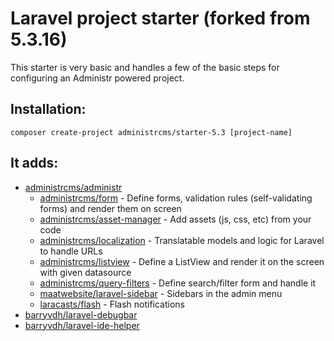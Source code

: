 # Laravel project starter (forked from 5.3.16)

This starter is very basic and handles a few of the basic steps for configuring an Administr powered project.

## Installation:
`composer create-project administrcms/starter-5.3 [project-name]`

## It adds:
* [administrcms/administr](https://github.com/administrcms/administr)
  * [administrcms/form](https://github.com/administrcms/form) - Define forms, validation rules (self-validating forms) and render them on screen
  * [administrcms/asset-manager](https://github.com/administrcms/asset-manager) - Add assets (js, css, etc) from your code
  * [administrcms/localization](https://github.com/administrcms/localization) - Translatable models and logic for Laravel to handle URLs
  * [administrcms/listview](https://github.com/administrcms/listview) - Define a ListView and render it on the screen with given datasource
  * [administrcms/query-filters](https://github.com/administrcms/filters) - Define search/filter form and handle it
  * [maatwebsite/laravel-sidebar](https://github.com/maatwebsite/laravel-sidebar) - Sidebars in the admin menu
  * [laracasts/flash](https://github.com/laracasts/flash) - Flash notifications
* [barryvdh/laravel-debugbar](https://github.com/barryvdh/laravel-debugbar)
* [barryvdh/laravel-ide-helper](https://github.com/barryvdh/laravel-ide-helper)